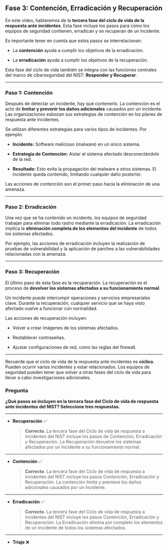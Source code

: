 
## Fase 3: Contención, Erradicación y Recuperación

En este vídeo, hablaremos de la **tercera fase del ciclo de vida de la respuesta ante incidentes**. Esta fase incluye los pasos para cómo los equipos de seguridad contienen, erradican y se recuperan de un incidente.

Es importante tener en cuenta que estos pasos se interrelacionan:

- La **contención** ayuda a cumplir los objetivos de la erradicación.
    
- La **erradicación** ayuda a cumplir los objetivos de la recuperación.
    

Esta fase del ciclo de vida también se integra con las funciones centrales del marco de ciberseguridad del NIST: **Responder y Recuperar**.

---

### Paso 1: Contención

Después de detectar un incidente, hay que contenerlo. La contención es el acto de **limitar y prevenir los daños adicionales** causados por un incidente. Las organizaciones esbozan sus estrategias de contención en los planes de respuesta ante incidentes.

Se utilizan diferentes estrategias para varios tipos de incidentes. Por ejemplo:

- **Incidente:** Software malicioso (malware) en un único sistema.
    
- **Estrategia de Contención:** Aislar el sistema afectado desconectándolo de la red.
    
- **Resultado:** Esto evita la propagación del malware a otros sistemas. El incidente queda contenido, limitando cualquier daño posterior.
    

Las acciones de contención son el primer paso hacia la eliminación de una amenaza.

---

### Paso 2: Erradicación

Una vez que se ha contenido un incidente, los equipos de seguridad trabajan para eliminar todo rastro mediante la erradicación. La erradicación implica la **eliminación completa de los elementos del incidente** de todos los sistemas afectados.

Por ejemplo, las acciones de erradicación incluyen la realización de pruebas de vulnerabilidad y la aplicación de parches a las vulnerabilidades relacionadas con la amenaza.

---

### Paso 3: Recuperación

El último paso de esta fase es la recuperación. La recuperación es el proceso de **devolver los sistemas afectados a su funcionamiento normal**.

Un incidente puede interrumpir operaciones y servicios empresariales clave. Durante la recuperación, cualquier servicio que se haya visto afectado vuelve a funcionar con normalidad.

Las acciones de recuperación incluyen:

- Volver a crear imágenes de los sistemas afectados.
    
- Restablecer contraseñas.
    
- Ajustar configuraciones de red, como las reglas del firewall.
    

---

Recuerde que el ciclo de vida de la respuesta ante incidentes es **cíclico**. Pueden ocurrir varios incidentes y estar relacionados. Los equipos de seguridad pueden tener que volver a otras fases del ciclo de vida para llevar a cabo investigaciones adicionales.

### **Pregunta**

**¿Qué pasos se incluyen en la tercera fase del Ciclo de vida de respuesta ante incidentes del NIST? Seleccione tres respuestas.**

---

- **Recuperación** ✅
    
    > **Correcto**. La tercera fase del Ciclo de vida de respuesta a incidentes del NIST incluye los pasos de Contención, Erradicación y Recuperación. La Recuperación devuelve los sistemas afectados por un Incidente a su funcionamiento normal.
    

---

- **Contención** ✅
    
    > **Correcto**. La tercera fase del Ciclo de vida de respuesta a incidentes del NIST incluye los pasos Contención, Erradicación y Recuperación. La contención limita y previene los daños adicionales causados por un Incidente.
    

---

- **Erradicación** ✅
    
    > **Correcto**. La tercera fase del Ciclo de vida de respuesta a incidentes del NIST incluye los pasos Contención, Erradicación y Recuperación. La Erradicación elimina por completo los elementos de un Incidente de todos los sistemas afectados.
    

---

- **Triaje** ❌